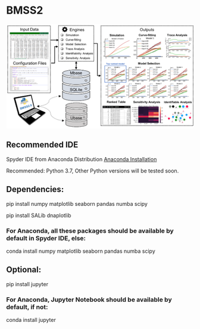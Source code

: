 # BMSS2
![alt text](https://github.com/EngBioNUS/BMSS2/blob/master/BMSSDiagram.png?raw=true)

## Recommended IDE
Spyder IDE from Anaconda Distribution [Anaconda Installation]

Recommended: Python 3.7, Other Python versions will be tested soon. 

## Dependencies: 
pip install numpy matplotlib seaborn pandas numba scipy

pip install SALib dnaplotlib


### For Anaconda, all these packages should be available by default in Spyder IDE, else:  
conda install numpy matplotlib seaborn pandas numba scipy



## Optional:
pip install jupyter

### For Anaconda, Jupyter Notebook should be available by default, if not:
conda install jupyter

[Anaconda Installation]: <https://www.anaconda.com/products/individual>
